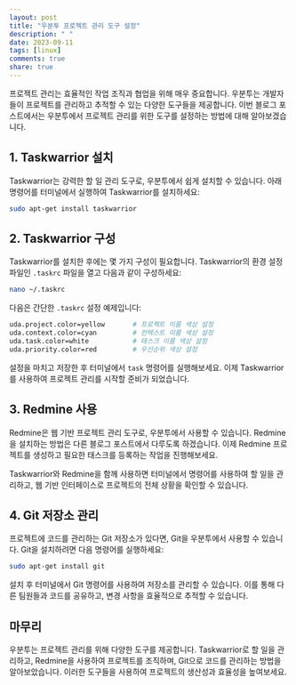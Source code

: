 ```yaml
---
layout: post
title: "우분투 프로젝트 관리 도구 설정"
description: " "
date: 2023-09-11
tags: [linux]
comments: true
share: true
---
```


프로젝트 관리는 효율적인 작업 조직과 협업을 위해 매우 중요합니다. 우분투는 개발자들이 프로젝트를 관리하고 추적할 수 있는 다양한 도구들을 제공합니다. 이번 블로그 포스트에서는 우분투에서 프로젝트 관리를 위한 도구를 설정하는 방법에 대해 알아보겠습니다.

## 1. Taskwarrior 설치

Taskwarrior는 강력한 할 일 관리 도구로, 우분투에서 쉽게 설치할 수 있습니다. 아래 명령어를 터미널에서 실행하여 Taskwarrior를 설치하세요:

```bash
sudo apt-get install taskwarrior
```

## 2. Taskwarrior 구성

Taskwarrior를 설치한 후에는 몇 가지 구성이 필요합니다. Taskwarrior의 환경 설정 파일인 `.taskrc` 파일을 열고 다음과 같이 구성하세요:

```bash
nano ~/.taskrc
```

다음은 간단한 `.taskrc` 설정 예제입니다:

```bash
uda.project.color=yellow       # 프로젝트 이름 색상 설정
uda.context.color=cyan         # 컨텍스트 이름 색상 설정
uda.task.color=white           # 태스크 이름 색상 설정
uda.priority.color=red         # 우선순위 색상 설정
```

설정을 마치고 저장한 후 터미널에서 `task` 명령어를 실행해보세요. 이제 Taskwarrior를 사용하여 프로젝트 관리를 시작할 준비가 되었습니다.

## 3. Redmine 사용

Redmine은 웹 기반 프로젝트 관리 도구로, 우분투에서 사용할 수 있습니다. Redmine을 설치하는 방법은 다른 블로그 포스트에서 다루도록 하겠습니다. 이제 Redmine 프로젝트를 생성하고 필요한 태스크를 등록하는 작업을 진행해보세요.

Taskwarrior와 Redmine을 함께 사용하면 터미널에서 명령어를 사용하여 할 일을 관리하고, 웹 기반 인터페이스로 프로젝트의 전체 상황을 확인할 수 있습니다.

## 4. Git 저장소 관리

프로젝트에 코드를 관리하는 Git 저장소가 있다면, Git을 우분투에서 사용할 수 있습니다. Git을 설치하려면 다음 명령어를 실행하세요:

```bash
sudo apt-get install git
```

설치 후 터미널에서 Git 명령어를 사용하여 저장소를 관리할 수 있습니다. 이를 통해 다른 팀원들과 코드를 공유하고, 변경 사항을 효율적으로 추적할 수 있습니다.

## 마무리

우분투는 프로젝트 관리를 위해 다양한 도구를 제공합니다. Taskwarrior로 할 일을 관리하고, Redmine을 사용하여 프로젝트를 조직하며, Git으로 코드를 관리하는 방법을 알아보았습니다. 이러한 도구들을 사용하여 프로젝트의 생산성과 효율성을 높여보세요.